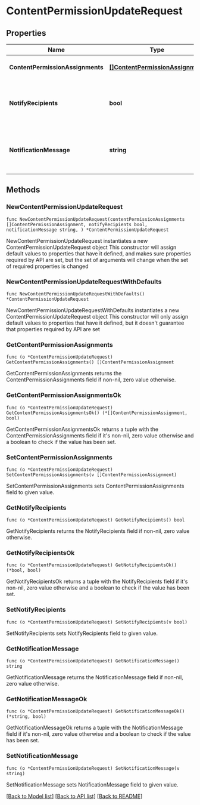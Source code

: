 # ContentPermissionUpdateRequest

## Properties

Name | Type | Description | Notes
------------ | ------------- | ------------- | -------------
**ContentPermissionAssignments** | [**[]ContentPermissionAssignment**](ContentPermissionAssignment.md) | Content permissions to be updated. | 
**NotifyRecipients** | **bool** | Set this to \&quot;true\&quot; to notify the users who had a permission update. | 
**NotificationMessage** | **string** | The notification message sent to the users who had a permission update. | 

## Methods

### NewContentPermissionUpdateRequest

`func NewContentPermissionUpdateRequest(contentPermissionAssignments []ContentPermissionAssignment, notifyRecipients bool, notificationMessage string, ) *ContentPermissionUpdateRequest`

NewContentPermissionUpdateRequest instantiates a new ContentPermissionUpdateRequest object
This constructor will assign default values to properties that have it defined,
and makes sure properties required by API are set, but the set of arguments
will change when the set of required properties is changed

### NewContentPermissionUpdateRequestWithDefaults

`func NewContentPermissionUpdateRequestWithDefaults() *ContentPermissionUpdateRequest`

NewContentPermissionUpdateRequestWithDefaults instantiates a new ContentPermissionUpdateRequest object
This constructor will only assign default values to properties that have it defined,
but it doesn't guarantee that properties required by API are set

### GetContentPermissionAssignments

`func (o *ContentPermissionUpdateRequest) GetContentPermissionAssignments() []ContentPermissionAssignment`

GetContentPermissionAssignments returns the ContentPermissionAssignments field if non-nil, zero value otherwise.

### GetContentPermissionAssignmentsOk

`func (o *ContentPermissionUpdateRequest) GetContentPermissionAssignmentsOk() (*[]ContentPermissionAssignment, bool)`

GetContentPermissionAssignmentsOk returns a tuple with the ContentPermissionAssignments field if it's non-nil, zero value otherwise
and a boolean to check if the value has been set.

### SetContentPermissionAssignments

`func (o *ContentPermissionUpdateRequest) SetContentPermissionAssignments(v []ContentPermissionAssignment)`

SetContentPermissionAssignments sets ContentPermissionAssignments field to given value.


### GetNotifyRecipients

`func (o *ContentPermissionUpdateRequest) GetNotifyRecipients() bool`

GetNotifyRecipients returns the NotifyRecipients field if non-nil, zero value otherwise.

### GetNotifyRecipientsOk

`func (o *ContentPermissionUpdateRequest) GetNotifyRecipientsOk() (*bool, bool)`

GetNotifyRecipientsOk returns a tuple with the NotifyRecipients field if it's non-nil, zero value otherwise
and a boolean to check if the value has been set.

### SetNotifyRecipients

`func (o *ContentPermissionUpdateRequest) SetNotifyRecipients(v bool)`

SetNotifyRecipients sets NotifyRecipients field to given value.


### GetNotificationMessage

`func (o *ContentPermissionUpdateRequest) GetNotificationMessage() string`

GetNotificationMessage returns the NotificationMessage field if non-nil, zero value otherwise.

### GetNotificationMessageOk

`func (o *ContentPermissionUpdateRequest) GetNotificationMessageOk() (*string, bool)`

GetNotificationMessageOk returns a tuple with the NotificationMessage field if it's non-nil, zero value otherwise
and a boolean to check if the value has been set.

### SetNotificationMessage

`func (o *ContentPermissionUpdateRequest) SetNotificationMessage(v string)`

SetNotificationMessage sets NotificationMessage field to given value.



[[Back to Model list]](../README.md#documentation-for-models) [[Back to API list]](../README.md#documentation-for-api-endpoints) [[Back to README]](../README.md)


